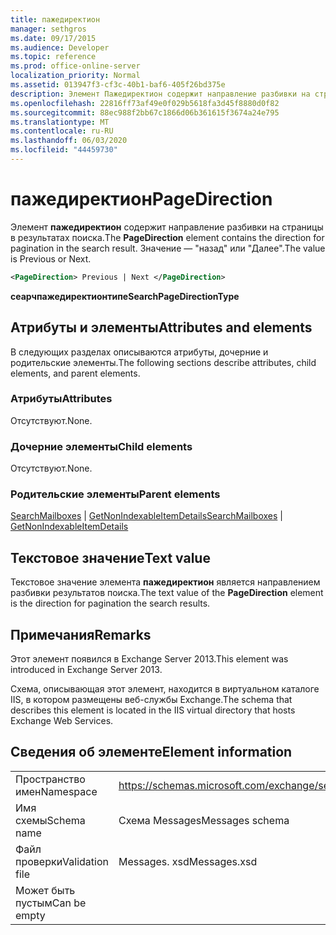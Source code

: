 ```yaml
---
title: пажедиректион
manager: sethgros
ms.date: 09/17/2015
ms.audience: Developer
ms.topic: reference
ms.prod: office-online-server
localization_priority: Normal
ms.assetid: 013947f3-cf3c-40b1-baf6-405f26bd375e
description: Элемент Пажедиректион содержит направление разбивки на страницы в результатах поиска. Значение — "назад" или "Далее".
ms.openlocfilehash: 22816ff73af49e0f029b5618fa3d45f8880d0f82
ms.sourcegitcommit: 88ec988f2bb67c1866d06b361615f3674a24e795
ms.translationtype: MT
ms.contentlocale: ru-RU
ms.lasthandoff: 06/03/2020
ms.locfileid: "44459730"
---
```

# <a name="pagedirection"></a><span data-ttu-id="3efcc-104">пажедиректион</span><span class="sxs-lookup"><span data-stu-id="3efcc-104">PageDirection</span></span>

<span data-ttu-id="3efcc-105">Элемент **пажедиректион** содержит направление разбивки на страницы в результатах поиска.</span><span class="sxs-lookup"><span data-stu-id="3efcc-105">The **PageDirection** element contains the direction for pagination in the search result.</span></span> <span data-ttu-id="3efcc-106">Значение — "назад" или "Далее".</span><span class="sxs-lookup"><span data-stu-id="3efcc-106">The value is Previous or Next.</span></span> 
  
```XML
<PageDirection> Previous | Next </PageDirection>
```

 <span data-ttu-id="3efcc-107">**сеарчпажедиректионтипе**</span><span class="sxs-lookup"><span data-stu-id="3efcc-107">**SearchPageDirectionType**</span></span>
## <a name="attributes-and-elements"></a><span data-ttu-id="3efcc-108">Атрибуты и элементы</span><span class="sxs-lookup"><span data-stu-id="3efcc-108">Attributes and elements</span></span>

<span data-ttu-id="3efcc-109">В следующих разделах описываются атрибуты, дочерние и родительские элементы.</span><span class="sxs-lookup"><span data-stu-id="3efcc-109">The following sections describe attributes, child elements, and parent elements.</span></span>
  
### <a name="attributes"></a><span data-ttu-id="3efcc-110">Атрибуты</span><span class="sxs-lookup"><span data-stu-id="3efcc-110">Attributes</span></span>

<span data-ttu-id="3efcc-111">Отсутствуют.</span><span class="sxs-lookup"><span data-stu-id="3efcc-111">None.</span></span>
  
### <a name="child-elements"></a><span data-ttu-id="3efcc-112">Дочерние элементы</span><span class="sxs-lookup"><span data-stu-id="3efcc-112">Child elements</span></span>

<span data-ttu-id="3efcc-113">Отсутствуют.</span><span class="sxs-lookup"><span data-stu-id="3efcc-113">None.</span></span>
  
### <a name="parent-elements"></a><span data-ttu-id="3efcc-114">Родительские элементы</span><span class="sxs-lookup"><span data-stu-id="3efcc-114">Parent elements</span></span>

<span data-ttu-id="3efcc-115">[SearchMailboxes](searchmailboxes.md)  |  [GetNonIndexableItemDetails](getnonindexableitemdetails.md)</span><span class="sxs-lookup"><span data-stu-id="3efcc-115">[SearchMailboxes](searchmailboxes.md) | [GetNonIndexableItemDetails](getnonindexableitemdetails.md)</span></span>
  
## <a name="text-value"></a><span data-ttu-id="3efcc-116">Текстовое значение</span><span class="sxs-lookup"><span data-stu-id="3efcc-116">Text value</span></span>

<span data-ttu-id="3efcc-117">Текстовое значение элемента **пажедиректион** является направлением разбивки результатов поиска.</span><span class="sxs-lookup"><span data-stu-id="3efcc-117">The text value of the **PageDirection** element is the direction for pagination the search results.</span></span> 
  
## <a name="remarks"></a><span data-ttu-id="3efcc-118">Примечания</span><span class="sxs-lookup"><span data-stu-id="3efcc-118">Remarks</span></span>

<span data-ttu-id="3efcc-119">Этот элемент появился в Exchange Server 2013.</span><span class="sxs-lookup"><span data-stu-id="3efcc-119">This element was introduced in Exchange Server 2013.</span></span>
  
<span data-ttu-id="3efcc-120">Схема, описывающая этот элемент, находится в виртуальном каталоге IIS, в котором размещены веб-службы Exchange.</span><span class="sxs-lookup"><span data-stu-id="3efcc-120">The schema that describes this element is located in the IIS virtual directory that hosts Exchange Web Services.</span></span>
  
## <a name="element-information"></a><span data-ttu-id="3efcc-121">Сведения об элементе</span><span class="sxs-lookup"><span data-stu-id="3efcc-121">Element information</span></span>

|||
|:-----|:-----|
|<span data-ttu-id="3efcc-122">Пространство имен</span><span class="sxs-lookup"><span data-stu-id="3efcc-122">Namespace</span></span>  <br/> |https://schemas.microsoft.com/exchange/services/2006/messages  <br/> |
|<span data-ttu-id="3efcc-123">Имя схемы</span><span class="sxs-lookup"><span data-stu-id="3efcc-123">Schema name</span></span>  <br/> |<span data-ttu-id="3efcc-124">Схема Messages</span><span class="sxs-lookup"><span data-stu-id="3efcc-124">Messages schema</span></span>  <br/> |
|<span data-ttu-id="3efcc-125">Файл проверки</span><span class="sxs-lookup"><span data-stu-id="3efcc-125">Validation file</span></span>  <br/> |<span data-ttu-id="3efcc-126">Messages. xsd</span><span class="sxs-lookup"><span data-stu-id="3efcc-126">Messages.xsd</span></span>  <br/> |
|<span data-ttu-id="3efcc-127">Может быть пустым</span><span class="sxs-lookup"><span data-stu-id="3efcc-127">Can be empty</span></span>  <br/> ||
   

